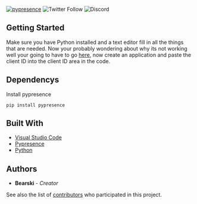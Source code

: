 [![pypresence](https://img.shields.io/badge/using-pypresence-00bb88.svg?style=for-the-badge&logo=discord&logoWidth=20)](https://github.com/qwertyquerty/pypresence)
![Twitter Follow](https://img.shields.io/twitter/follow/Bearski%20Or%20Shadow?color=%231da1f2&label=Follow%20%40Bearski&?logo=Twitter&style=for-the-badge)
![Discord](https://img.shields.io/discord/740280252072198184?color=7289DA&label=Discord&logo=Discord&style=for-the-badge)

## Getting Started

Make sure you have Python installed and a text editor fill in all the things that are needed. Now your probably wondering about why its not working well your going to have to go [here](https://discord.com/developers/applications), now create an application and paste the client ID into the client ID area in the code.

## Dependencys

Install pypresence
```
pip install pypresence
```

## Built With

* [Visual Studio Code](https://visualstudio.microsoft.com/)
* [Pypresence](https://pypi.org/project/pypresence/)
* [Python](https://www.python.org/)

## Authors

* **Bearski** - *Creator*

See also the list of [contributors](https://github.com/Bearski11/VitalClient/contributors) who participated in this project.
